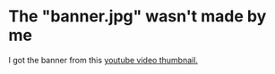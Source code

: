 # The "banner.jpg" wasn't made by me
I got the banner from this [youtube video thumbnail.](https://www.youtube.com/watch?v=N8imMRbi2qc)